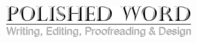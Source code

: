 ---
---

<div id="home" class="cd-fixed-bg section-1"></div>

<h1><img src="images/Polished-Word-Logo-Silver-v2.png"></h1>

<div id="arrow">
  <a href="#who"><i class="fa fa-chevron-down" aria-hidden="true"></i></a>
</div>

<div class="clear"></div>